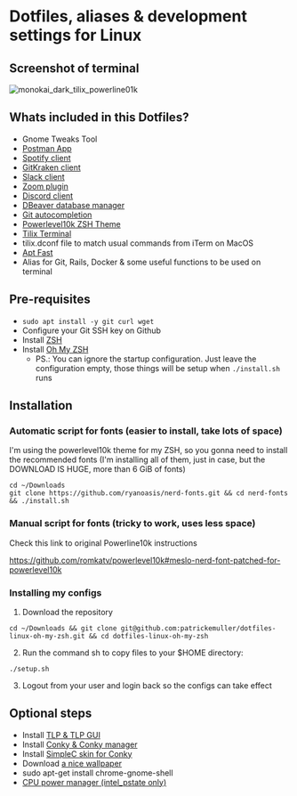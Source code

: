 # Dotfiles, aliases & development settings for Linux

## Screenshot of terminal

![monokai_dark_tilix_powerline01k](https://user-images.githubusercontent.com/1644530/81022753-ceff9c80-8e44-11ea-85d3-acf618fbd9e5.png)

## Whats included in this Dotfiles?

- Gnome Tweaks Tool
- [Postman App](https://www.postman.com/downloads/)
- [Spotify client](https://www.spotify.com/ee/download/linux/)
- [GitKraken client](https://www.gitkraken.com/download)
- [Slack client](https://slack.com/intl/pt-br/downloads/linux)
- [Zoom plugin](https://zoom.us/download)
- [Discord client](https://discord.com/new/download)
- [DBeaver database manager](https://dbeaver.io/download/?start&os=linux&arch=x86_64&dist=deb)
- [Git autocompletion](https://raw.githubusercontent.com/git/git/master/contrib/completion/git-completion.bash)
- [Powerlevel10k ZSH Theme](https://github.com/romkatv/powerlevel10k)
- [Tilix Terminal](https://gnunn1.github.io/tilix-web)
- tilix.dconf file to match usual commands from iTerm on MacOS
- [Apt Fast](http://patrickemuller.com/posts/installing-apt-fast-on-ubuntu)
- Alias for Git, Rails, Docker & some useful functions to be used on terminal

## Pre-requisites

- `sudo apt install -y git curl wget`
- Configure your Git SSH key on Github
- Install [ZSH](https://github.com/ohmyzsh/ohmyzsh/wiki/Installing-ZSH)
- Install [Oh My ZSH](https://github.com/ohmyzsh/ohmyzsh)
  - PS.: You can ignore the startup configuration. Just leave the configuration empty, those things will be setup when `./install.sh` runs

## Installation

### Automatic script for fonts (easier to install, take lots of space)

I'm using the powerlevel10k theme for my ZSH, so you gonna need to install the recommended fonts (I'm installing all
of them, just in case, but the DOWNLOAD IS HUGE, more than 6 GiB of fonts)

```shell
cd ~/Downloads
git clone https://github.com/ryanoasis/nerd-fonts.git && cd nerd-fonts && ./install.sh
```

### Manual script for fonts (tricky to work, uses less space)

Check this link to original Powerline10k instructions

https://github.com/romkatv/powerlevel10k#meslo-nerd-font-patched-for-powerlevel10k


### Installing my configs

1. Download the repository
```shell
cd ~/Downloads && git clone git@github.com:patrickemuller/dotfiles-linux-oh-my-zsh.git && cd dotfiles-linux-oh-my-zsh
```

2. Run the command sh to copy files to your $HOME directory:

```shell
./setup.sh
```

3. Logout from your user and login back so the configs can take effect

## Optional steps

- Install [TLP & TLP GUI](http://patrickemuller.com/posts/tlp-config-file-for-intel-processors)
- Install [Conky & Conky manager](https://github.com/patrickemuller/dotfiles-linux-oh-my-zsh/wiki/Conky-Manager)
- Install [SimpleC skin for Conky](https://github.com/patrickemuller/conky-simplec-one)
- Download [a nice wallpaper](https://wallpaperflare.com)
- sudo apt-get install chrome-gnome-shell
- [CPU power manager (intel_pstate only)](https://extensions.gnome.org/extension/945/cpu-power-manager/)
